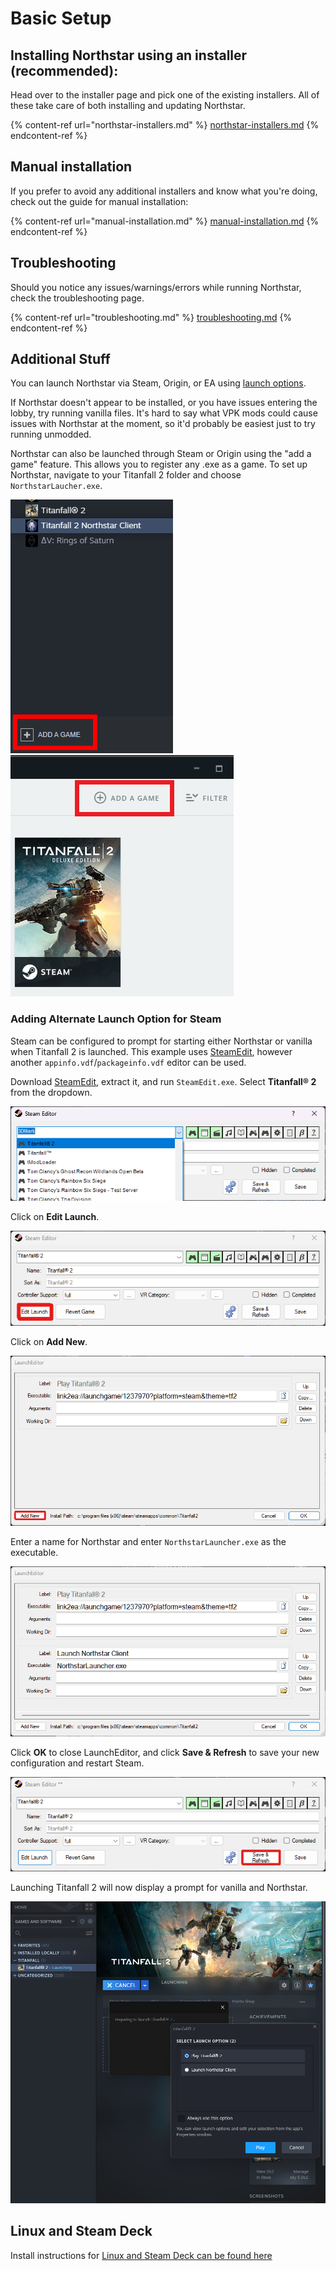 # Basic Setup

## Installing Northstar using an installer (recommended):

Head over to the installer page and pick one of the existing installers. All of these take care of both installing and updating Northstar.

{% content-ref url="northstar-installers.md" %}
[northstar-installers.md](northstar-installers.md)
{% endcontent-ref %}

## Manual installation

If you prefer to avoid any additional installers and know what you're doing, check out the guide for manual installation:

{% content-ref url="manual-installation.md" %}
[manual-installation.md](manual-installation.md)
{% endcontent-ref %}

## Troubleshooting

Should you notice any issues/warnings/errors while running Northstar, check the troubleshooting page.

{% content-ref url="troubleshooting.md" %}
[troubleshooting.md](troubleshooting.md)
{% endcontent-ref %}

## Additional Stuff

You can launch Northstar via Steam, Origin, or EA using [launch options](troubleshooting.md#launch-opts). 

If Northstar doesn't appear to be installed, or you have issues entering the lobby, try running vanilla files. It's hard to say what VPK mods could cause issues with Northstar at the moment, so it'd probably be easiest just to try running unmodded.

Northstar can also be launched through Steam or Origin using the "add a game" feature. This allows you to register any .exe as a game. To set up Northstar, navigate to your Titanfall 2 folder and choose `NorthstarLaucher.exe`.

![steamaddgame](../images/steam-addgame.png) ![originaddgame](../images/origin-addgame.png)

### Adding Alternate Launch Option for Steam

Steam can be configured to prompt for starting either Northstar or vanilla when Titanfall 2 is launched. This example uses [SteamEdit](https://steamedit.tg-software.com/), however another `appinfo.vdf`/`packageinfo.vdf` editor can be used.

Download [SteamEdit](https://steamedit.tg-software.com/), extract it, and run `SteamEdit.exe`. Select **Titanfall® 2** from the dropdown.

![steameditselecttitanfall2](../images/steamedit-select-titanfall2.png)

Click on **Edit Launch**.

![steamediteditlaunch](../images/steamedit-editlaunch.png)

Click on **Add New**.

![steameditaddnew](../images/steamedit-addnew.png)

Enter a name for Northstar and enter `NorthstarLauncher.exe` as the executable.

![steameditlauncheditor](../images/steamedit-launcheditor.png)

Click **OK** to close LaunchEditor, and click **Save & Refresh** to save your new configuration and restart Steam.

![steameditsaveandrefresh](../images/steamedit-saveandrefresh.png)

Launching Titanfall 2 will now display a prompt for vanilla and Northstar.

![steameditlaunchoption](../images/steamedit-launchoption.png)

## Linux and Steam Deck

Install instructions for [Linux and Steam Deck can be found here](steamdeck-and-linux/installing-on-steamdeck-and-linux.md)
